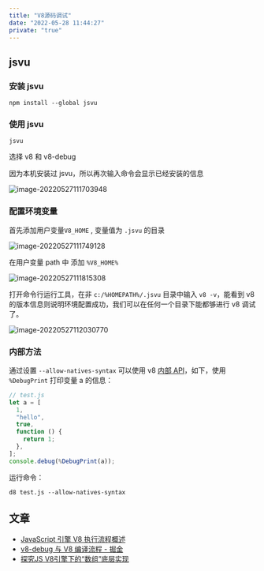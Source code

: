 ```yaml
---
title: "V8源码调试"
date: "2022-05-28 11:44:27"
private: "true"
---
```


## jsvu

### 安装 jsvu

```
npm install --global jsvu
```

### 使用 jsvu

```
jsvu
```

选择 v8 和 v8-debug

因为本机安装过 jsvu，所以再次输入命令会显示已经安装的信息

![image-20220527111703948](D:\zhongzichen\markdown\docs\images\V8源码调试\image-20220527111703948.png)

### 配置环境变量

首先添加用户变量`V8_HOME` , 变量值为 `.jsvu` 的目录

![image-20220527111749128](D:\zhongzichen\markdown\docs\images\V8源码调试\image-20220527111749128.png)

在用户变量 path 中 添加 `%V8_HOME%`

![image-20220527111815308](D:\zhongzichen\markdown\docs\images\V8源码调试\image-20220527111815308.png)

打开命令行运行工具，在非 `c:/%HOMEPATH%/.jsvu` 目录中输入 `v8 -v`，能看到 v8 的版本信息则说明环境配置成功，我们可以在任何一个目录下能都够进行 v8 调试了。

![image-20220527112030770](D:\zhongzichen\markdown\docs\images\V8源码调试\image-20220527112030770.png)

### 内部方法

通过设置 `--allow-natives-syntax` 可以使用 v8 [内部 API](https://github.com/v8/v8/blob/4b9b23521e6fd42373ebbcb20ebe03bf445494f9/src/runtime/runtime.h)，如下，使用 `%DebugPrint` 打印变量 a 的信息：

```js
// test.js
let a = [
  1,
  "hello",
  true,
  function () {
    return 1;
  },
];
console.debug(%DebugPrint(a));
```

运行命令：

```
d8 test.js --allow-natives-syntax
```

## 文章

- [JavaScript 引擎 V8 执行流程概述](https://mp.weixin.qq.com/s/t__Jqzg1rbTlsCHXKMwh6A)
- [v8-debug 与 V8 编译流程 - 掘金](https://juejin.cn/post/6979149480960458788#comment)
- [探究JS V8引擎下的“数组”底层实现](https://mp.weixin.qq.com/s?__biz=MzI4NjY4MTU5Nw==&mid=2247486244&idx=2&sn=f215f9a64fc622622e4a86d8f22e9ba6&chksm=ebd87bb6dcaff2a0d78f7e6175ae0f3eca753f09b3d51d6e2ce25ddaf737aef15c42dc9e9d87&scene=178&cur_album_id=1500522652875194368#rd)
